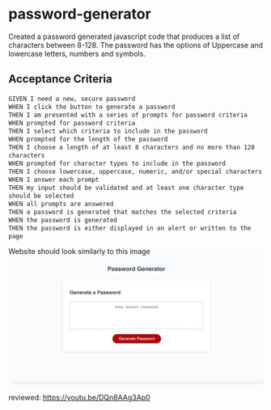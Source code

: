 # password-generator

Created a password generated javascript code that produces a list of characters between 8-128. The password has the options of Uppercase and lowercase letters, numbers and symbols.  

## Acceptance Criteria

```
GIVEN I need a new, secure password
WHEN I click the button to generate a password
THEN I am presented with a series of prompts for password criteria
WHEN prompted for password criteria
THEN I select which criteria to include in the password
WHEN prompted for the length of the password
THEN I choose a length of at least 8 characters and no more than 128 characters
WHEN prompted for character types to include in the password
THEN I choose lowercase, uppercase, numeric, and/or special characters
WHEN I answer each prompt
THEN my input should be validated and at least one character type should be selected
WHEN all prompts are answered
THEN a password is generated that matches the selected criteria
WHEN the password is generated
THEN the password is either displayed in an alert or written to the page
```

Website should look similarly to this image
![password-generator](./assets/screenshotGen.jpg)

reviewed: 
https://youtu.be/DQn8AAg3Ap0


